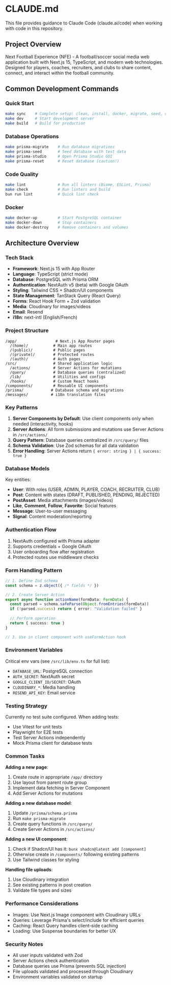 # CLAUDE.md

This file provides guidance to Claude Code (claude.ai/code) when working with code in this repository.

## Project Overview

Next Football Experience (NFE) - A football/soccer social media web application built with Next.js 15, TypeScript, and modern web technologies. Designed for players, coaches, recruiters, and clubs to share content, connect, and interact within the football community.

## Common Development Commands

### Quick Start
```bash
make sync    # Complete setup: clean, install, docker, migrate, seed, dev
make dev     # Start development server
make build   # Build for production
```

### Database Operations
```bash
make prisma-migrate    # Run database migrations
make prisma-seed       # Seed database with test data
make prisma-studio     # Open Prisma Studio GUI
make prisma-reset      # Reset database (caution!)
```

### Code Quality
```bash
make lint              # Run all linters (Biome, ESLint, Prisma)
make check             # Run linters and build
bun run lint           # Quick lint check
```

### Docker
```bash
make docker-up         # Start PostgreSQL container
make docker-down       # Stop containers
make docker-destroy    # Remove containers and volumes
```

## Architecture Overview

### Tech Stack
- **Framework**: Next.js 15 with App Router
- **Language**: TypeScript (strict mode)
- **Database**: PostgreSQL with Prisma ORM
- **Authentication**: NextAuth v5 (beta) with Google OAuth
- **Styling**: Tailwind CSS + Shadcn/UI components
- **State Management**: TanStack Query (React Query)
- **Forms**: React Hook Form + Zod validation
- **Media**: Cloudinary for images/videos
- **Email**: Resend
- **i18n**: next-intl (English/French)

### Project Structure
```
/app/                 # Next.js App Router pages
  /(home)/           # Main app routes
  /(public)/         # Public pages
  /(private)/        # Protected routes
  /(auth)/           # Auth pages
/src/                # Shared application logic
  /actions/          # Server Actions for mutations
  /query/            # Database queries (centralized)
  /lib/              # Utilities and configs
  /hooks/            # Custom React hooks
/components/         # Reusable UI components
/prisma/            # Database schema and migrations
/messages/          # i18n translation files
```

### Key Patterns

1. **Server Components by Default**: Use client components only when needed (interactivity, hooks)
2. **Server Actions**: All form submissions and mutations use Server Actions in `/src/actions/`
3. **Query Pattern**: Database queries centralized in `/src/query/` files
4. **Schema Validation**: Use Zod schemas for all data validation
5. **Error Handling**: Server Actions return `{ error: string } | { success: true }`

### Database Models

Key entities:
- **User**: With roles (USER, ADMIN, PLAYER, COACH, RECRUITER, CLUB)
- **Post**: Content with states (DRAFT, PUBLISHED, PENDING, REJECTED)
- **PostAsset**: Media attachments (images/videos)
- **Like**, **Comment**, **Follow**, **Favorite**: Social features
- **Message**: User-to-user messaging
- **Signal**: Content moderation/reporting

### Authentication Flow

1. NextAuth configured with Prisma adapter
2. Supports credentials + Google OAuth
3. User onboarding flow after registration
4. Protected routes use middleware checks

### Form Handling Pattern

```typescript
// 1. Define Zod schema
const schema = z.object({ /* fields */ })

// 2. Create Server Action
export async function actionName(formData: FormData) {
  const parsed = schema.safeParse(Object.fromEntries(formData))
  if (!parsed.success) return { error: "Validation failed" }
  
  // Perform operation
  return { success: true }
}

// 3. Use in client component with useFormAction hook
```

### Environment Variables

Critical env vars (see `/src/lib/env.ts` for full list):
- `DATABASE_URL`: PostgreSQL connection
- `AUTH_SECRET`: NextAuth secret
- `GOOGLE_CLIENT_ID/SECRET`: OAuth
- `CLOUDINARY_*`: Media handling
- `RESEND_API_KEY`: Email service

### Testing Strategy

Currently no test suite configured. When adding tests:
- Use Vitest for unit tests
- Playwright for E2E tests
- Test Server Actions independently
- Mock Prisma client for database tests

### Common Tasks

**Adding a new page**:
1. Create route in appropriate `/app/` directory
2. Use layout from parent route group
3. Implement data fetching in Server Component
4. Add Server Actions for mutations

**Adding a new database model**:
1. Update `/prisma/schema.prisma`
2. Run `make prisma-migrate`
3. Create query functions in `/src/query/`
4. Create Server Actions in `/src/actions/`

**Adding a new UI component**:
1. Check if Shadcn/UI has it: `bunx shadcn@latest add [component]`
2. Otherwise create in `/components/` following existing patterns
3. Use Tailwind classes for styling

**Handling file uploads**:
1. Use Cloudinary integration
2. See existing patterns in post creation
3. Validate file types and sizes

### Performance Considerations

- Images: Use Next.js Image component with Cloudinary URLs
- Queries: Leverage Prisma's select/include for efficient queries
- Caching: React Query handles client-side caching
- Loading: Use Suspense boundaries for better UX

### Security Notes

- All user inputs validated with Zod
- Server Actions check authentication
- Database queries use Prisma (prevents SQL injection)
- File uploads validated and processed through Cloudinary
- Environment variables validated on startup